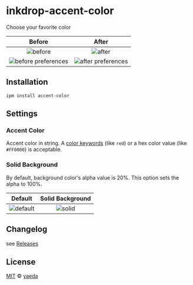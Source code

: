 # inkdrop-accent-color

Choose your favorite color

|                     Before                      |                     After                     |
| :---------------------------------------------: | :-------------------------------------------: |
|             ![before][before_image]             |             ![after][after_image]             |
| ![before preferences][before_preferences_image] | ![after preferences][after_preferences_image] |


## Installation

```
ipm install accent-color
```

## Settings

### Accent Color

Accent color in string. A [color keywords](https://www.w3.org/TR/css-color-3/#svg-color) (like `red`) or a hex color value (like `#FF0000`) is acceptable.

### Solid Background

By default, background color's alpha value is 20%.
This option sets the alpha to 100%.

|         Default         |      Solid Background       |
| :---------------------: | :-------------------------: |
| ![default][after_image] | ![solid][after_solid_image] |

## Changelog

see [Releases](https://github.com/yaeda/inkdrop-accent-color/releases)

## License

[MIT][mit] © [yaeda][author]

[before_image]: https://user-images.githubusercontent.com/819673/87174281-e6aa4400-c311-11ea-9cac-695d73c9a2c0.png
[before_preferences_image]: https://user-images.githubusercontent.com/819673/87222935-37be4480-c3b3-11ea-9c6a-d98be27afd73.png
[after_image]: https://user-images.githubusercontent.com/819673/87174375-09d4f380-c312-11ea-870b-fbcc9981f75b.png
[after_solid_image]: https://user-images.githubusercontent.com/819673/87174371-07729980-c312-11ea-918a-b58ae3c58673.png
[after_preferences_image]: https://user-images.githubusercontent.com/819673/87222972-7bb14980-c3b3-11ea-90d4-d7b997726deb.png
[mit]: http://opensource.org/licenses/MIT
[author]: http://github.com/yaeda

